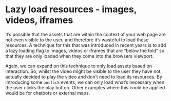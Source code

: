 # Lazy load resources - images, videos, iframes

It’s possible that the assets that are within the context of your web page are not even visible to the user, and therefore it’s wasteful to load these resources. A technique for this that was introduced in recent years is to add a lazy loading flag to images, videos or iframes that are “below the fold” so that they are only loaded when they come into the browsers viewport. 

Again, we can expand on this technique to only load assets based on interaction. So, whilst the video might be visible to the user they have not actually decided to play the video and don’t need to load its resources. By introducing some ```onclick``` events, we can only load what’s necessary when the user clicks the play button. Other examples where this could be applied would be for chatbots or external maps.
